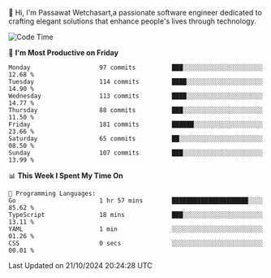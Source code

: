 
👋 Hi, I'm Passawat Wetchasart,a passionate software engineer dedicated to crafting elegant solutions that enhance people's lives through technology.


<!--START_SECTION:waka-->
![Code Time](http://img.shields.io/badge/Code%20Time-1%2C864%20hrs%2031%20mins-blue)

📅 **I'm Most Productive on Friday** 

```text
Monday                   97 commits          ███░░░░░░░░░░░░░░░░░░░░░░   12.68 % 
Tuesday                  114 commits         ████░░░░░░░░░░░░░░░░░░░░░   14.90 % 
Wednesday                113 commits         ████░░░░░░░░░░░░░░░░░░░░░   14.77 % 
Thursday                 88 commits          ███░░░░░░░░░░░░░░░░░░░░░░   11.50 % 
Friday                   181 commits         ██████░░░░░░░░░░░░░░░░░░░   23.66 % 
Saturday                 65 commits          ██░░░░░░░░░░░░░░░░░░░░░░░   08.50 % 
Sunday                   107 commits         ███░░░░░░░░░░░░░░░░░░░░░░   13.99 % 
```


📊 **This Week I Spent My Time On** 

```text
💬 Programming Languages: 
Go                       1 hr 57 mins        █████████████████████░░░░   85.62 % 
TypeScript               18 mins             ███░░░░░░░░░░░░░░░░░░░░░░   13.11 % 
YAML                     1 min               ░░░░░░░░░░░░░░░░░░░░░░░░░   01.26 % 
CSS                      0 secs              ░░░░░░░░░░░░░░░░░░░░░░░░░   00.01 % 
```


 Last Updated on 21/10/2024 20:24:28 UTC
<!--END_SECTION:waka-->

<!--
**markpassawat/markpassawat** is a ✨ _special_ ✨ repository because its `README.md` (this file) appears on your GitHub profile.

Here are some ideas to get you started:

- 🔭 I’m currently working on ...
- 🌱 I’m currently learning ...
- 👯 I’m looking to collaborate on ...
- 🤔 I’m looking for help with ...
- 💬 Ask me about ...
- 📫 How to reach me: ...
- 😄 Pronouns: He/Him
- ⚡ Fun fact: ...
-->
